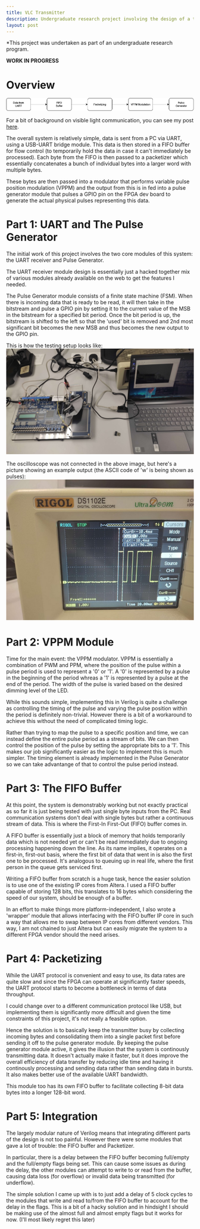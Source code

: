 ```yaml
---
title: VLC Transmitter
description: Undergraduate research project involving the design of a transmitter for a visible light communication system on an FPGA
layout: post
---
```


*This project was undertaken as part of an undergraduate research program.

**WORK IN PROGRESS**

# Overview
![image](/assets/vlc_block.drawio.png)

For a bit of background on visible light communication, you can see my post [here](/_posts/2023-03-29-vlc.md).

The overall system is relatively simple, data is sent from a PC via UART, using a USB-UART bridge module. This data is then stored in a FIFO buffer for flow control (to temporarily hold the data in case it can't immediately be processed). Each byte from the FIFO is then passed to a packetizer which essentially concatenates a bunch of individual bytes into a larger word with multiple bytes. 

These bytes are then passed into a modulator that performs variable pulse position modulation (VPPM) and the output from this is in fed into a pulse generator module that pulses a GPIO pin on the FPGA dev board to generate the actual physical pulses representing this data.

# Part 1: UART and The Pulse Generator
The initial work of this project involves the two core modules of this system: the UART receiver and Pulse Generator. 

The UART receiver module design is essentially just a hacked together mix of various modules already available on the web to get the features I needed. 

The Pulse Generator module consists of a finite state machine (FSM). When there is incoming data that is ready to be read, it will then take in the bitstream and pulse a GPIO pin by setting it to the current value of the MSB in the bitstream for a specified bit period. Once the bit period is up, the bitstream is shifted to the left so that the 'used' bit is removed and 2nd most significant bit becomes the new MSB and thus becomes the new output to the GPIO pin. 

This is how the testing setup looks like:
![image](/assets/setup.jpg)

The oscilloscope was not connected in the above image, but here's a picture showing an example output (the ASCII code of 'w' is being shown as pulses):
![image](/assets/w_uart.jpg)

# Part 2: VPPM Module 
Time for the main event: the VPPM modulator. VPPM is essentially a combination of PWM and PPM, where the position of the pulse within a pulse period is used to represent a '0' or '1'. A '0' is represented by a pulse in the beginning of the period whreas a '1' is represented by a pulse at the end of the period. The width of the pulse is varied based on the desired dimming level of the LED. 

While this sounds simple, implementing this in Verilog is quite a challenge as controlling the timing of the pulse and varying the pulse position within the period is definitely non-trivial. However there is a bit of a workaround to achieve this without the need of complicated timing logic. 

Rather than trying to map the pulse to a specific position and time, we can instead define the entire pulse period as a stream of bits. We can then control the position of the pulse by setting the appropriate bits to a '1'. This makes our job significantly easier as the logic to implement this is much simpler. The timing element is already implemented in the Pulse Generator so we can take advantange of that to control the pulse period instead. 

# Part 3: The FIFO Buffer
At this point, the system is demonstrably working but not exactly practical as so far it is just being tested with just single byte inputs from the PC. Real communication systems don't deal with single bytes but rather a continuous stream of data. This is where the First-In First-Out (FIFO) buffer comes in. 

A FIFO buffer is essentially just a block of memory that holds temporarily data which is not needed yet or can't be read immediately due to ongoing processing happening down the line. As its name implies, it operates on a first-in, first-out basis, where the first bit of data that went in is also the first one to be processed. It's analogous to queuing up in real life, where the first person in the queue gets serviced first. 

Writing a FIFO buffer from scratch is a huge task, hence the easier solution is to use one of the existing IP cores from Altera. I used a FIFO buffer capable of storing 128 bits, this translates to 16 bytes which considering the speed of our system, should be enough of a buffer. 

In an effort to make things more platform-independent, I also wrote a 'wrapper' module that allows interfacing with the FIFO buffer IP core in such a way that allows me to swap between IP cores from different vendors. This way, I am not chained to just Altera but can easily migrate the system to a different FPGA vendor should the need arises. 

# Part 4: Packetizing
While the UART protocol is convenient and easy to use, its data rates are quite slow and since the FPGA can operate at significantly faster speeds, the UART protocol starts to become a bottleneck in terms of data throughput. 

I could change over to a different communication protocol like USB, but implementing them is significantly more difficult and given the time constraints of this project, it's not really a feasible option. 

Hence the solution is to basically keep the transmitter busy by collecting incoming bytes and consolidating them into a single packet first before sending it off to the pulse generator module. By keeping the pulse generator module active, it gives the illusion that the system is continously transmitting data. It doesn't actually make it faster, but it does improve the overall efficiency of data transfer by reducing idle time and having it continously processing and sending data rather than sending data in bursts. It also makes better use of the available UART bandwidth. 

This module too has its own FIFO buffer to facilitate collecting 8-bit data bytes into a longer 128-bit word. 

# Part 5: Integration
The largely modular nature of Verilog means that integrating different parts of the design is not too painful. However there were some modules that gave a lot of trouble: the FIFO buffer and Packetizer. 

In particular, there is a delay between the FIFO buffer becoming full/empty and the full/empty flags being set. This can cause some issues as during the delay, the other modules can attempt to write to or read from the buffer, causing data loss (for overflow) or invalid data being transmitted (for underflow).

The simple solution I came up with is to just add a delay of 5 clock cycles to the modules that write and read to/from the FIFO buffer to account for the delay in the flags. This is a bit of a hacky solution and in hindsight I should be making use of the almost full and almost empty flags but it works for now. (I'll most likely regret this later)
